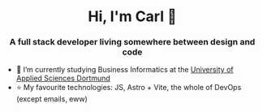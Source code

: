 <h1 align="center">Hi, I'm Carl 👋</h1>
<h3 align="center">A full stack developer living somewhere between design and code</h3>

- 🚀 I’m currently studying Business Informatics at the [University of Applied Sciences Dortmund](https://fachhochschule-dortmund.de)
- ⭐ My favourite technologies: JS, Astro + Vite, the whole of DevOps (except emails, eww)

